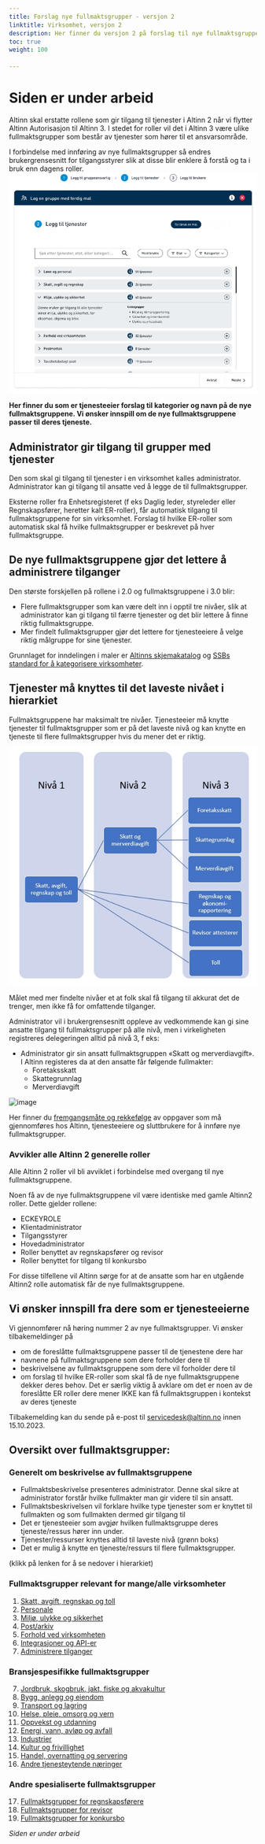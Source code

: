 ```yaml
---
title: Forslag nye fullmaktsgrupper - versjon 2
linktitle: Virksomhet, versjon 2
description: Her finner du versjon 2 på forslag til nye fullmaktsgrupper for virksomheter. Denne versjonen er fortsatt under arbeid. 
toc: true
weight: 100

---
```


# Siden er under arbeid

Altinn skal erstatte rollene som gir tilgang til tjenester i Altinn 2 når vi flytter Altinn Autorisasjon til Altinn 3. 
I stedet for roller vil det i Altinn 3 være ulike fullmaktsgrupper som består av tjenester som hører til et ansvarsområde.

I forbindelse med innføring av nye fullmaktsgrupper så endres brukergrensesnitt for tilgangsstyrer slik at disse blir enklere å forstå og ta i bruk enn dagens roller.  
![Skisseforslag på ny brukerflate for å bruke nye malering](gui-bruk-av-maler.jpg "Forslag til ny brukerflate på skissestadiet")


**Her finner du som er tjenesteeier forslag til kategorier og navn på de nye fullmaktsgruppene. Vi ønsker innspill om de nye fullmaktsgruppene passer til deres tjeneste.**

## Administrator gir tilgang til grupper med tjenester
Den som skal gi tilgang til tjenester i en virksomhet kalles administrator. 
Administrator kan gi tilgang til ansatte ved å legge de til fullmaktsgrupper. 

Eksterne roller fra Enhetsregisteret (f eks Daglig leder, styreleder eller Regnskapsfører, heretter kalt ER-roller), får automatisk tilgang til fullmaktsgruppene for sin virksomhet. 
Forslag til hvilke ER-roller som automatisk skal få hvilke fullmaktsgrupper er beskrevet på hver fullmaktsgruppe. 
## De nye fullmaktsgruppene gjør det lettere å administrere tilganger

Den største forskjellen på rollene i 2.0 og fullmaktsgruppene i 3.0 blir:

- Flere fullmaktsgrupper som kan være delt inn i opptil tre nivåer, slik at administrator kan gi tilgang til færre tjenester og det blir lettere å finne riktig fullmaktsgruppe. 
- Mer findelt fullmaktsgrupper gjør det lettere for tjenesteeiere å velge riktig målgruppe for sine tjenester.

Grunnlaget for inndelingen i maler er [Altinns skjemakatalog](https://www.altinn.no/skjemaoversikt/?category=category) og [SSBs standard for å kategorisere virksomheter](https://www.ssb.no/klass/klassifikasjoner/6). 
## Tjenester må knyttes til det laveste nivået i hierarkiet 

Fullmaktsgruppene har maksimalt tre nivåer. Tjenesteeier må knytte tjenester til fullmaktsgrupper som er på det laveste nivå og kan knytte en tjeneste til flere fullmaktsgrupper hvis du mener det er riktig. 

![Hierarki av fullmaktsgrupper](hierarki-tilgangsgrupper.jpg "Hierarki av fullmaktsgrupper")

Målet med mer findelte nivåer et at folk skal få tilgang til akkurat det de trenger, men ikke få for omfattende tilganger. 

Administrator vil i brukergrensesnitt oppleve av vedkommende kan gi sine ansatte tilgang til fullmaktsgrupper på alle nivå, men i virkeligheten registreres delegeringen alltid på nivå 3, f eks: 

- Administrator gir sin ansatt fullmaktsgruppen «Skatt og merverdiavgift». I Altinn registeres da at den ansatte får følgende fullmakter: 
   - Foretaksskatt
   - Skattegrunnlag
   - Merverdiavgift

![image](https://github.com/Altinn/altinn-studio-docs/assets/25847572/8d93b858-9253-4d73-88e0-43ebd5d4a13f)


Her finner du [fremgangsmåte og rekkefølge](/authorization/migration/new-accessgroups/) av oppgaver som må gjennomføres hos Altinn, tjenesteeiere og sluttbrukere for å innføre nye fullmaktsgrupper. 
 

### Avvikler alle Altinn 2 generelle roller
Alle Altinn 2 roller vil bli avviklet i forbindelse med overgang til nye fullmaktsgruppene. 

Noen få av de nye fullmaktsgruppene vil være identiske med gamle Altinn2 roller. Dette gjelder rollene: 
- ECKEYROLE
- Klientadministrator
- Tilgangsstyrer
- Hovedadministrator
- Roller benyttet av regnskapsfører og revisor
- Roller benyttet for tilgang til konkursbo 
  
For disse tilfellene vil Altinn sørge for at de ansatte som har en utgående Altinn2 rolle automatisk får de nye fullmaktsgruppene.

## Vi ønsker innspill fra dere som er tjenesteeierne
Vi gjennomfører nå høring nummer 2 av nye fullmaktsgrupper. Vi ønsker tilbakemeldinger på
- om de foreslåtte fullmaktsgruppene passer til de tjenestene dere har
- navnene på fullmaktsgruppene som dere forholder dere til
- beskrivelsene av fullmaktsgruppene som dere vil forholder dere til
- om forslag til hvilke ER-roller som skal få de nye fullmaktsgruppene dekker deres behov. Det er særlig viktig å avklare om det er noen av de foreslåtte ER roller dere mener IKKE kan få fullmaktsgruppen i kontekst av deres tjeneste

Tilbakemelding kan du sende på e-post til servicedesk@altinn.no innen 15.10.2023.

## Oversikt over fullmaktsgrupper: 

### Generelt om beskrivelse av fullmaktsgruppene

- Fullmaktsbeskrivelse presenteres administrator. Denne skal sikre at administrator forstår hvilke fullmakter man gir videre til sin ansatt.
- Fullmaktsbeskrivelsen vil forklare hvilke type tjenester som er knyttet til fullmakten og som fullmakten dermed gir tilgang til
- Det er tjenesteeier som avgjør hvilken fullmaktsgruppe deres tjeneste/ressus hører inn under. 
- Tjenester/ressurser knyttes alltid til laveste nivå (grønn boks)
- Det er mulig å knytte en tjeneste/ressurs til flere fullmaktsgrupper. 


(klikk på lenken for å se nedover i hierarkiet)
### Fullmaktsgrupper relevant for mange/alle virksomheter
1. [Skatt, avgift, regnskap og toll](/authorization/modules/accessgroups/type-accessgroups/versjon-2/skatt/)
2. [Personale](/authorization/modules/accessgroups/type-accessgroups/versjon-2/personale/)
3. [Miljø, ulykke og sikkerhet](/authorization/modules/accessgroups/type-accessgroups/versjon-2/miljo/)
4. [Post/arkiv](https://docs.altinn.studio/authorization/modules/accessgroups/type-accessgroups/versjon-2/post/)
5. [Forhold ved virksomheten](/authorization/modules/accessgroups/type-accessgroups/versjon-2/grunnlag/)
6. [Integrasjoner og API-er](/authorization/modules/accessgroups/type-accessgroups/versjon-2/integrasjon/)
7. [Administrere tilganger](/authorization/modules/accessgroups/type-accessgroups/versjon-2/tilgang/)

### Bransjespesifikke fullmaktsgrupper
7. [Jordbruk, skogbruk, jakt, fiske og akvakultur](/authorization/modules/accessgroups/type-accessgroups/versjon-2/jordbruk/)
8. [Bygg, anlegg og eiendom](/authorization/modules/accessgroups/type-accessgroups/versjon-2/bygg/)
9. [Transport og lagring](/authorization/modules/accessgroups/type-accessgroups/versjon-2/transport/)
10. [Helse, pleie, omsorg og vern](/authorization/modules/accessgroups/type-accessgroups/versjon-2/helse/)
11. [Oppvekst og utdanning](/authorization/modules/accessgroups/type-accessgroups/versjon-2/oppvekst/)
12. [Energi, vann, avløp og avfall](/authorization/modules/accessgroups/type-accessgroups/versjon-2/energi/)
13. [Industrier](/authorization/modules/accessgroups/type-accessgroups/versjon-2/industrier/)
14. [Kultur og frivillighet](/authorization/modules/accessgroups/type-accessgroups/versjon-2/kultur/)
15. [Handel, overnatting og servering](/authorization/modules/accessgroups/type-accessgroups/versjon-2/handel/)
16. [Andre tjenesteytende næringer](/authorization/modules/accessgroups/type-accessgroups/versjon-2/tjenesteytende/)

### Andre spesialiserte fullmaktsgrupper
17. [Fullmaktsgrupper for regnskapsførere](/authorization/modules/accessgroups/type-accessgroups/versjon-2/regnskapsførere/)
18. [Fullmaktsgrupper for revisor](/authorization/modules/accessgroups/type-accessgroups/versjon-2/revisor/)
19. [Fullmaktsgrupper for konkursbo](/authorization/modules/accessgroups/type-accessgroups/versjon-2/konkursbo/)

*Siden er under arbeid*

